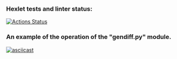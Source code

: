 ### Hexlet tests and linter status:
[![Actions Status](https://github.com/Sashka-LiS/python-project-50/workflows/hexlet-check/badge.svg)](https://github.com/Sashka-LiS/python-project-50/actions)

### An example of the operation of the "gendiff.py" module.
[![asciicast](https://asciinema.org/a/wvjC2KazTLMcC8GNETpKrRN1P.svg)](https://asciinema.org/a/wvjC2KazTLMcC8GNETpKrRN1P)